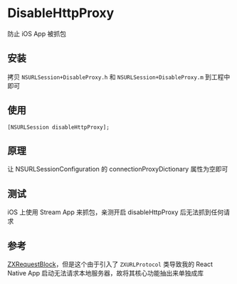 # DisableHttpProxy
防止 iOS App 被抓包

## 安装
拷贝 `NSURLSession+DisableProxy.h` 和 `NSURLSession+DisableProxy.m` 到工程中即可

## 使用

```objc
[NSURLSession disableHttpProxy];
```

## 原理
让 NSURLSessionConfiguration 的 connectionProxyDictionary 属性为空即可

## 测试
iOS 上使用 Stream App 来抓包，亲测开启 disableHttpProxy 后无法抓到任何请求

## 参考
[ZXRequestBlock](https://github.com/SmileZXLee/ZXRequestBlock)，但是这个由于引入了 `ZXURLProtocol` 类导致我的 React Native App 启动无法请求本地服务器，故将其核心功能抽出来单独成库
